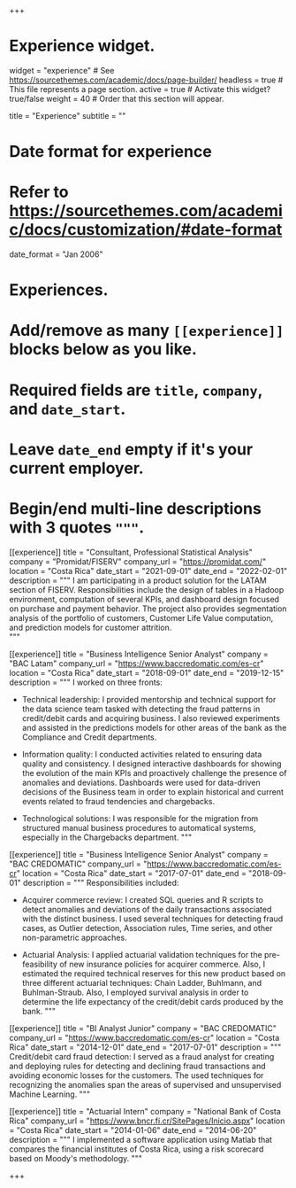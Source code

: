 +++
# Experience widget.
widget = "experience"  # See https://sourcethemes.com/academic/docs/page-builder/
headless = true  # This file represents a page section.
active = true  # Activate this widget? true/false
weight = 40  # Order that this section will appear.

title = "Experience"
subtitle = ""

# Date format for experience
#   Refer to https://sourcethemes.com/academic/docs/customization/#date-format
date_format = "Jan 2006"

# Experiences.
#   Add/remove as many `[[experience]]` blocks below as you like.
#   Required fields are `title`, `company`, and `date_start`.
#   Leave `date_end` empty if it's your current employer.
#   Begin/end multi-line descriptions with 3 quotes `"""`.
[[experience]]
  title = "Consultant, Professional Statistical Analysis"
  company = "Promidat/FISERV"
  company_url = "https://promidat.com/"
  location = "Costa Rica"
  date_start = "2021-09-01"
  date_end = "2022-02-01"
  description = """
  I am participating in a product solution for the LATAM section of FISERV. Responsibilities include the design of tables in a Hadoop environment, computation of several KPIs, and dashboard design focused on purchase and payment behavior. The project also provides segmentation analysis of the portfolio of customers, Customer Life Value computation, and prediction models for customer attrition.  
  """

[[experience]]
  title = "Business Intelligence Senior Analyst"
  company = "BAC Latam"
  company_url = "https://www.baccredomatic.com/es-cr"
  location = "Costa Rica"
  date_start = "2018-09-01"
  date_end = "2019-12-15"
  description = """
  I worked on three fronts:

  * Technical leadership: I provided mentorship and technical support for the data science team tasked with detecting the fraud patterns in credit/debit cards and acquiring business. I also reviewed experiments and assisted in the predictions models for other areas of the bank as the Compliance and Credit departments.

  * Information quality: I conducted activities related to ensuring data quality and consistency. I designed interactive dashboards for showing the evolution of the main KPIs and proactively challenge the presence of anomalies and deviations. Dashboards were used for data-driven decisions of the Business team in order to explain historical and current events related to fraud tendencies and chargebacks.

  * Technological solutions: I was responsible for the migration from structured manual business procedures to automatical systems, especially in the Chargebacks department.
  """



[[experience]]
  title = "Business Intelligence Senior Analyst"
  company = "BAC CREDOMATIC"
  company_url = "https://www.baccredomatic.com/es-cr"
  location = "Costa Rica"
  date_start = "2017-07-01"
  date_end = "2018-09-01"
  description = """
  Responsibilities included:

  * Acquirer commerce review: I created SQL queries and R scripts to detect anomalies and deviations of the daily transactions associated with the distinct business. I used several techniques for detecting fraud cases, as Outlier detection, Association rules, Time series, and other non-parametric approaches.

  * Actuarial Analysis: I applied actuarial validation techniques for the pre-feasibility of new insurance policies for acquirer commerce. Also, I estimated the required technical reserves for this new product based on three different actuarial techniques: Chain Ladder, Buhlmann, and Buhlman-Straub. Also, I employed survival analysis in order to determine the life expectancy of the credit/debit cards produced by the bank.
  """

[[experience]]
  title = "BI Analyst Junior"
  company = "BAC CREDOMATIC"
  company_url = "https://www.baccredomatic.com/es-cr"
  location = "Costa Rica"
  date_start = "2014-12-01"
  date_end = "2017-07-01"
  description = """ Credit/debit card fraud detection: I served as a fraud analyst for creating and deploying rules for detecting and declining fraud transactions and avoiding economic losses for the customers. The used techniques for recognizing the anomalies span the areas of supervised and unsupervised Machine Learning.
  """

  [[experience]]
    title = "Actuarial Intern"
    company = "National Bank of Costa Rica"
    company_url = "https://www.bncr.fi.cr/SitePages/Inicio.aspx"
    location = "Costa Rica"
    date_start = "2014-01-06"
    date_end = "2014-06-20"
    description = """ I implemented a software application using Matlab that compares the financial institutes of Costa Rica, using a risk scorecard based on Moody's methodology.
    """


+++

